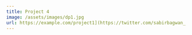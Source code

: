 ```yaml
---
title: Project 4
image: /assets/images/dp1.jpg
url: https://example.com/project1](https://twitter.com/sabirbagwan_
---
```

